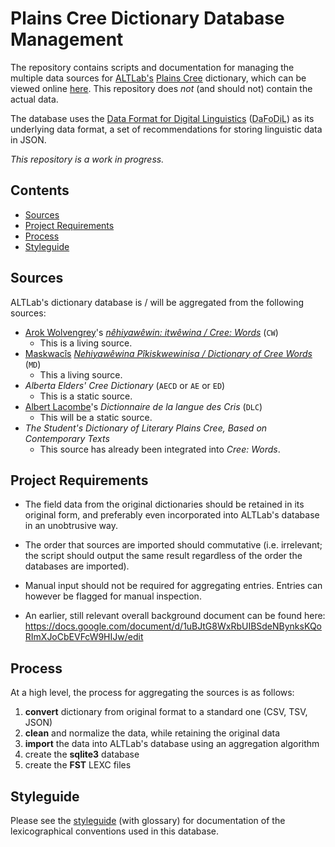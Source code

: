 # Plains Cree Dictionary Database Management

The repository contains scripts and documentation for managing the multiple data sources for [ALTLab's][ALTLab] [Plains Cree][Cree] dictionary, which can be viewed online [here][itwewina]. This repository does _not_ (and should not) contain the actual data.

The database uses the [Data Format for Digital Linguistics][DaFoDiL] (<abbr title='Data Format for Digital Linguistics'>DaFoDiL</abbr>) as its underlying data format, a set of recommendations for storing linguistic data in JSON.

_This repository is a work in progress._

## Contents
<!-- TOC -->

- [Sources](#sources)
- [Project Requirements](#project-requirements)
- [Process](#process)
- [Styleguide](#styleguide)

<!-- /TOC -->

## Sources

ALTLab's dictionary database is / will be aggregated from the following sources:

* [Arok Wolvengrey][Arok]'s [_nêhiyawêwin: itwêwina / Cree: Words_][CW] (`CW`)
  - This is a living source.
* [Maskwacîs][Maskwacis] [_Nehiyawêwina Pîkiskwewinisa / Dictionary of Cree Words_][MD] (`MD`)
  - This a living source.
* _Alberta Elders' Cree Dictionary_ (`AECD` or `AE` or `ED`)
  - This is a static source.
* [Albert Lacombe][Lacombe]'s _Dictionnaire de la langue des Cris_ (`DLC`)
  - This will be a static source.
* _The Student's Dictionary of Literary Plains Cree, Based on Contemporary Texts_
  - This source has already been integrated into _Cree: Words_.

## Project Requirements

* The field data from the original dictionaries should be retained in its original form, and preferably even incorporated into ALTLab's database in an unobtrusive way.

* The order that sources are imported should commutative (i.e. irrelevant; the script should output the same result regardless of the order the databases are imported).

* Manual input should not be required for aggregating entries. Entries can however be flagged for manual inspection.

* An earlier, still relevant overall background document can be found here: https://docs.google.com/document/d/1uBJtG8WxRbUIBSdeNBynksKQoRImXJoCbEVFcW9HIJw/edit

## Process

At a high level, the process for aggregating the sources is as follows:

1. **convert** dictionary from original format to a standard one (CSV, TSV, JSON)
2. **clean** and normalize the data, while retaining the original data
3. **import** the data into ALTLab's database using an aggregation algorithm
4. create the **sqlite3** database
5. create the **FST** LEXC files

## Styleguide

Please see the [styleguide](./styleguide.md) (with glossary) for documentation of the lexicographical conventions used in this database.

<!-- Links -->
[ALTLab]:     https://github.com/UAlbertaALTLab
[Arok]:       https://www.fnuniv.ca/academic/faculty/dr-arok-wolvengrey/
[Cree]:       https://en.wikipedia.org/wiki/Plains_Cree
[CW]:         https://uofrpress.ca/Books/C/Cree-Words
[DaFoDiL]:    https://format.digitallinguistics.io/
[itwewina]:   https://sapir.artsrn.ualberta.ca/cree-dictionary/
[Lacombe]:    https://en.wikipedia.org/wiki/Albert_Lacombe
[Maskwacis]:  https://en.wikipedia.org/wiki/Maskwacis
[MD]:         https://www.altlab.dev/maskwacis/dictionary.html
